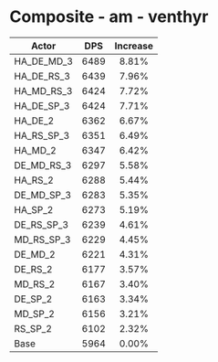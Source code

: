 # Composite - am - venthyr
| Actor | DPS | Increase |
|---|:---:|:---:|
|HA_DE_MD_3|6489|8.81%|
|HA_DE_RS_3|6439|7.96%|
|HA_MD_RS_3|6424|7.72%|
|HA_DE_SP_3|6424|7.71%|
|HA_DE_2|6362|6.67%|
|HA_RS_SP_3|6351|6.49%|
|HA_MD_2|6347|6.42%|
|DE_MD_RS_3|6297|5.58%|
|HA_RS_2|6288|5.44%|
|DE_MD_SP_3|6283|5.35%|
|HA_SP_2|6273|5.19%|
|DE_RS_SP_3|6239|4.61%|
|MD_RS_SP_3|6229|4.45%|
|DE_MD_2|6221|4.31%|
|DE_RS_2|6177|3.57%|
|MD_RS_2|6167|3.40%|
|DE_SP_2|6163|3.34%|
|MD_SP_2|6156|3.21%|
|RS_SP_2|6102|2.32%|
|Base|5964|0.00%|
